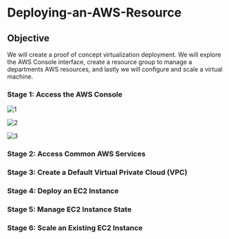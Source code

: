 # Deploying-an-AWS-Resource

## Objective

We will create a proof of concept virtualization deployment. We will explore the AWS Console interface, create a resource group to manage a departments AWS resources, and lastly we will configure and scale a virtual machine.

### Stage 1: Access the AWS Console

![1](https://github.com/Magee3/Deploying-an-AWS-Resource/assets/134301259/13bd0b15-99a0-42d9-b833-ab6feb05051c)


![2](https://github.com/Magee3/Deploying-an-AWS-Resource/assets/134301259/44cb8bd0-66eb-4172-a754-33f2756c389f)


![3](https://github.com/Magee3/Deploying-an-AWS-Resource/assets/134301259/ce268818-0eed-4679-863d-9dbbd61ac123)






### Stage 2: Access Common AWS Services

### Stage 3: Create a Default Virtual Private Cloud (VPC)

### Stage 4: Deploy an EC2 Instance

### Stage 5: Manage EC2 Instance State

### Stage 6: Scale an Existing EC2 Instance
